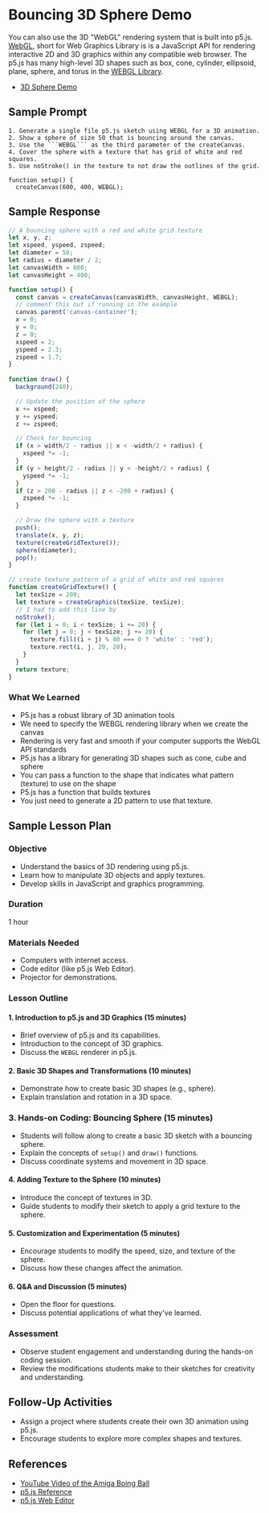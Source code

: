 # Bouncing 3D Sphere Demo

You can also use the 3D "WebGL" rendering system that is built into p5.js. 
[WebGL](https://en.wikipedia.org/wiki/WebGL), short for Web Graphics Library is
is a JavaScript API for rendering interactive 2D and 3D graphics within any compatible web browser.
The p5.js has many high-level 3D shapes such as box, cone, cylinder, ellipsoid, plane, sphere, and torus 
in the [WEBGL Library](https://p5js.org/reference/#/p5/WEBGL).
* [3D Sphere Demo](sphere.html)

## Sample Prompt

```linenums="0"
1. Generate a single file p5.js sketch using WEBGL for a 3D animation.
2. Show a sphere of size 50 that is bouncing around the canvas.
3. Use the ```WEBGL``` as the third parameter of the createCanvas.
4. Cover the sphere with a texture that has grid of white and red squares.
5. Use noStroke() in the texture to not draw the outlines of the grid.

function setup() {
  createCanvas(600, 400, WEBGL);
```

## Sample Response

```javascript
// A bouncing sphere with a red and white grid texture
let x, y, z;
let xspeed, yspeed, zspeed;
let diameter = 50;
let radius = diameter / 2;
let canvasWidth = 600;
let canvasHeight = 400;

function setup() {
  const canvas = createCanvas(canvasWidth, canvasHeight, WEBGL);
  // comment this out if running in the example
  canvas.parent('canvas-container');
  x = 0;
  y = 0;
  z = 0;
  xspeed = 2;
  yspeed = 2.3;
  zspeed = 1.7;
}
  
function draw() {
  background(240);

  // Update the position of the sphere
  x += xspeed;
  y += yspeed;
  z += zspeed;

  // Check for bouncing
  if (x > width/2 - radius || x < -width/2 + radius) {
    xspeed *= -1;
  }
  if (y > height/2 - radius || y < -height/2 + radius) {
    yspeed *= -1;
  }
  if (z > 200 - radius || z < -200 + radius) {
    zspeed *= -1;
  }

  // Draw the sphere with a texture
  push();
  translate(x, y, z);
  texture(createGridTexture());
  sphere(diameter);
  pop();
}

// create texture pattern of a grid of white and red squares
function createGridTexture() {
  let texSize = 200;
  let texture = createGraphics(texSize, texSize);
  // I had to add this line by
  noStroke();
  for (let i = 0; i < texSize; i += 20) {
    for (let j = 0; j < texSize; j += 20) {
      texture.fill((i + j) % 40 === 0 ? 'white' : 'red');
      texture.rect(i, j, 20, 20);
    }
  }
  return texture;
}
```

### What We Learned

* P5.js has a robust library of 3D animation tools
* We need to specify the WEBGL rendering library when we create the canvas
* Rendering is very fast and smooth if your computer supports the WebGL API standards
* P5.js has a library for generating 3D shapes such as cone, cube and sphere
* You can pass a function to the shape that indicates what pattern (texture) to use on the shape
* P5.js has a function that builds textures
* You just need to generate a 2D pattern to use that texture.

## Sample Lesson Plan

### Objective
- Understand the basics of 3D rendering using p5.js.
- Learn how to manipulate 3D objects and apply textures.
- Develop skills in JavaScript and graphics programming.

### Duration
1 hour

### Materials Needed
- Computers with internet access.
- Code editor (like p5.js Web Editor).
- Projector for demonstrations.

### Lesson Outline

#### 1. Introduction to p5.js and 3D Graphics (15 minutes)
- Brief overview of p5.js and its capabilities.
- Introduction to the concept of 3D graphics.
- Discuss the `WEBGL` renderer in p5.js.

#### 2. Basic 3D Shapes and Transformations (10 minutes)
- Demonstrate how to create basic 3D shapes (e.g., sphere).
- Explain translation and rotation in a 3D space.

### 3. Hands-on Coding: Bouncing Sphere (15 minutes)
- Students will follow along to create a basic 3D sketch with a bouncing sphere.
- Explain the concepts of `setup()` and `draw()` functions.
- Discuss coordinate systems and movement in 3D space.

#### 4. Adding Texture to the Sphere (10 minutes)
- Introduce the concept of textures in 3D.
- Guide students to modify their sketch to apply a grid texture to the sphere.

#### 5. Customization and Experimentation (5 minutes)
- Encourage students to modify the speed, size, and texture of the sphere.
- Discuss how these changes affect the animation.

#### 6. Q&A and Discussion (5 minutes)
- Open the floor for questions.
- Discuss potential applications of what they've learned.

### Assessment
- Observe student engagement and understanding during the hands-on coding session.
- Review the modifications students make to their sketches for creativity and understanding.

## Follow-Up Activities
- Assign a project where students create their own 3D animation using p5.js.
- Encourage students to explore more complex shapes and textures.

## References

- [YouTube Video of the Amiga Boing Ball](https://www.youtube.com/watch?v=-ga41edXw3A)
- [p5.js Reference](https://p5js.org/reference/)
- [p5.js Web Editor](https://editor.p5js.org/)